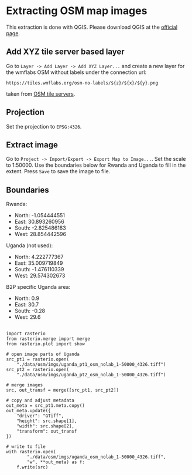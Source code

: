 # Extracting OSM map images

This extraction is done with QGIS. Please download QGIS at the
[official page](https://www.qgis.org/en/site/).

## Add XYZ tile server based layer
Go to `Layer -> Add Layer -> Add XYZ Layer...` and create a new layer for the
wmflabs OSM without labels under the connection url:

```
https://tiles.wmflabs.org/osm-no-labels/${z}/${x}/${y}.png	
```

taken from 
[OSM tile servers](https://wiki.openstreetmap.org/wiki/Tile_servers).

## Projection

Set the projection to `EPSG:4326`.

## Extract image

Go to `Project -> Import/Export -> Export Map to Image...`. Set the scale to
1:50000. Use the boundaries below for Rwanda and Uganda to fill in the extent.
Press `Save` to save the image to file.

## Boundaries

Rwanda:

* North: -1.054444551
* East: 30.893260956
* South: -2.825486183
* West: 28.854442596

Uganda (not used):

* North: 4.222777367
* East: 35.009719849
* South: -1.476110339
* West: 29.574302673

B2P specific Uganda area:

* North: 0.9
* East: 30.7
* South: -0.28
* West: 29.6

##

```
import rasterio
from rasterio.merge import merge
from rasterio.plot import show

# open image parts of Uganda
src_pt1 = rasterio.open(
    "./data/osm/imgs/uganda_pt1_osm_nolab_1-50000_4326.tiff")
src_pt2 = rasterio.open(
    "./data/osm/imgs/uganda_pt2_osm_nolab_1-50000_4326.tiff")

# merge images
src, out_transf = merge([src_pt1, src_pt2])

# copy and adjust metadata
out_meta = src_pt1.meta.copy()
out_meta.update({
    "driver": "GTiff",
    "height": src.shape[1],
    "width": src.shape[2],
    "transform": out_transf
})

# write to file
with rasterio.open(
        "./data/osm/imgs/uganda_osm_nolab_1-50000_4326.tiff",
        "w", **out_meta) as f:
    f.write(src)


```